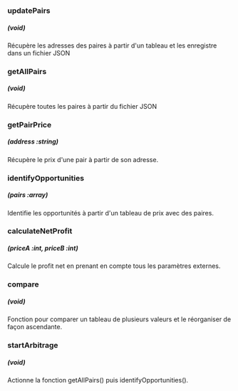 
### updatePairs
##### (void)
Récupère les adresses des paires à partir d'un tableau et les enregistre dans un fichier JSON 

### getAllPairs
##### (void)
Récupère toutes les paires à partir du fichier JSON

### getPairPrice
##### (address :string)
Récupère le prix d'une pair à partir de son adresse.

### identifyOpportunities
##### (pairs :array)
Identifie les opportunités à partir d'un tableau de prix avec des paires.

### calculateNetProfit
##### (priceA :int, priceB :int)
Calcule le profit net en prenant en compte tous les paramètres externes.

### compare
##### (void)
Fonction pour comparer un tableau de plusieurs valeurs et le réorganiser de façon ascendante.

### startArbitrage
##### (void)
Actionne la fonction getAllPairs() puis identifyOpportunities().

